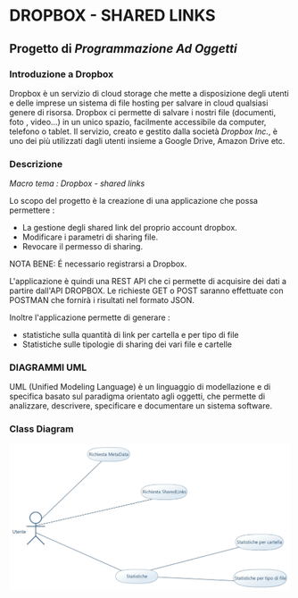 # **DROPBOX - SHARED LINKS**


## Progetto di *Programmazione Ad Oggetti*


### Introduzione a Dropbox
Dropbox è un servizio di cloud storage che mette a disposizione degli utenti e delle imprese un sistema di file hosting per salvare in cloud qualsiasi genere di risorsa.
Dropbox ci permette di salvare i nostri file (documenti, foto , video...) in un unico spazio, facilmente accessibile da computer, telefono o tablet.
Il servizio, creato e gestito dalla società *Dropbox Inc.*, è uno dei più utilizzati dagli utenti insieme a Google Drive, Amazon Drive etc.


### Descrizione
*Macro tema : Dropbox - shared links*

Lo scopo del progetto è la creazione di una applicazione che possa permettere : 
* La gestione degli shared link del proprio account dropbox.
* Modificare i parametri di sharing file.
* Revocare il permesso di sharing.

NOTA BENE: É necessario registrarsi a Dropbox.


L'applicazione è quindi una REST API che ci permette di acquisire dei dati a partire dall'API DROPBOX.
Le richieste GET o POST saranno effettuate con POSTMAN che fornirà i risultati nel formato JSON.

Inoltre l'applicazione permette di generare : 
* statistiche sulla quantità di link per cartella e per tipo di file
* Statistiche sulle tipologie di sharing dei vari file e cartelle


### DIAGRAMMI UML

UML (Unified Modeling Language) è un linguaggio di modellazione e di specifica basato sul paradigma orientato agli oggetti, che permette di analizzare, descrivere, specificare e documentare un sistema software.


### Class Diagram
![Diagramma Classi](https://github.com/ErxhesDedja/ProgettoPAO/blob/main/%20Use%20Case%20Diagram.jpg)
